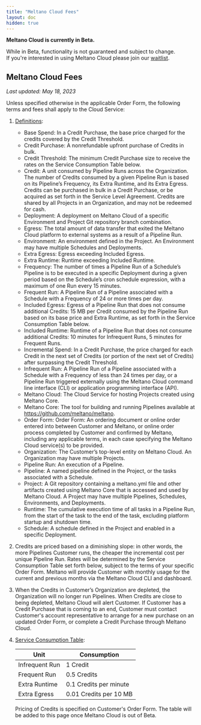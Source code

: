 ```yaml
---
title: "Meltano Cloud Fees"
layout: doc
hidden: true
---
```

<div class="notification is-info">
  <p><strong>Meltano Cloud is currently in Beta.</strong></p>
  <p>While in Beta, functionality is not guaranteed and subject to change. <br> If you're interested in using Meltano Cloud please join our <a href="https://meltano.com/cloud/">waitlist</a>.</p>
</div>

## Meltano Cloud Fees

_Last updated: May 18, 2023_

Unless specified otherwise in the applicable Order Form, the following terms and fees shall apply to the Cloud Service:

1. <u>Definitions</u>:
    - Base Spend: In a Credit Purchase, the base price charged for the credits covered by the Credit Threshold.
    - Credit Purchase: A nonrefundable upfront purchase of Credits in bulk.
    - Credit Threshold: The minimum Credit Purchase size to receive the rates on the Service Consumption Table below.
    - Credit: A unit consumed by Pipeline Runs across the Organization. The number of Credits consumed by a given Pipeline Run is based on its Pipeline’s Frequency, its Extra Runtime, and its Extra Egress. Credits can be purchased in bulk in a Credit Purchase, or be acquired as set forth in the Service Level Agreement. Credits are shared by all Projects in an Organization, and may not be redeemed for cash.
    - Deployment: A deployment on Meltano Cloud of a specific Environment and Project Git repository branch combination.
    - Egress: The total amount of data transfer that exited the Meltano Cloud platform to external systems as a result of a Pipeline Run.
    - Environment: An environment defined in the Project. An Environment may have multiple Schedules and Deployments.
    - Extra Egress: Egress exceeding Included Egress.
    - Extra Runtime: Runtime exceeding Included Runtime.
    - Frequency: The number of times a Pipeline Run of a Schedule’s Pipeline is to be executed in a specific Deployment during a given period based on the Schedule’s cron schedule expression, with a maximum of one Run every 15 minutes.
    - Frequent Run: A Pipeline Run of a Pipeline associated with a Schedule with a Frequency of 24 or more times per day.
    - Included Egress: Egress of a Pipeline Run that does not consume additional Credits: 15 MB per Credit consumed by the Pipeline Run based on its base price and Extra Runtime, as set forth in the Service Consumption Table below.
    - Included Runtime: Runtime of a Pipeline Run that does not consume additional Credits: 10 minutes for Infrequent Runs, 5 minutes for Frequent Runs.
    - Incremental Spend: In a Credit Purchase, the price charged for each Credit in the next set of Credits (or portion of the next set of Credits) after surpassing the Credit Threshold.
    - Infrequent Run: A Pipeline Run of a Pipeline associated with a Schedule with a Frequency of less than 24 times per day, or a Pipeline Run triggered externally using the Meltano Cloud command line interface (CLI) or application programming interface (API).
    - Meltano Cloud: The Cloud Service for hosting Projects created using Meltano Core.
    - Meltano Core: The tool for building and running Pipelines available at https://github.com/meltano/meltano.
    - Order Form: Order Form: An ordering document or online order entered into between Customer and Meltano, or online order process completed by Customer and confirmed by Meltano, including any applicable terms, in each case specifying the Meltano Cloud service(s) to be provided.
    - Organization: The Customer’s top-level entity on Meltano Cloud. An Organization may have multiple Projects.
    - Pipeline Run: An execution of a Pipeline.
    - Pipeline: A named pipeline defined in the Project, or the tasks associated with a Schedule.
    - Project: A Git repository containing a meltano.yml file and other artifacts created using Meltano Core that is accessed and used by Meltano Cloud. A Project may have multiple Pipelines, Schedules, Environments, and Deployments.
    - Runtime: The cumulative execution time of all tasks in a Pipeline Run, from the start of the task to the end of the task, excluding platform startup and shutdown time.
    - Schedule: A schedule defined in the Project and enabled in a specific Deployment.

2. Credits are priced based on a diminishing slope: in other words, the more Pipelines Customer runs, the cheaper the incremental cost per unique Pipeline Run. Rates will be determined by the Service Consumption Table set forth below, subject to the terms of your specific Order Form. Meltano will provide Customer with monthly usage for the current and previous months via the Meltano Cloud CLI and dashboard.

3. When the Credits in Customer’s Organization are depleted, the Organization will no longer run Pipelines. When Credits are close to being depleted, Meltano Cloud will alert Customer. If Customer has a Credit Purchase that is coming to an end, Customer must contact Customer's account representative to arrange for a new purchase on an updated Order Form, or complete a Credit Purchase through Meltano Cloud.‍

4. <u>Service Consumption Table</u>:

    | Unit               | Consumption            |
    |--------------------|------------------------|
    | Infrequent Run     | 1 Credit               |
    | Frequent Run       | 0.5 Credits            |
    | Extra Runtime      | 0.1 Credits per minute |
    | Extra Egress       | 0.01 Credits per 10 MB |

    Pricing of Credits is specified on Customer's Order Form. The table will be added to this page once Meltano Cloud is out of Beta.
